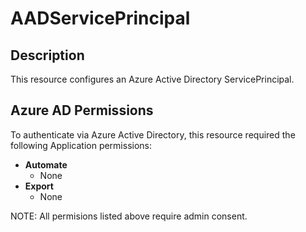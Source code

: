 # AADServicePrincipal

## Description

This resource configures an Azure Active Directory ServicePrincipal.

## Azure AD Permissions

To authenticate via Azure Active Directory, this resource required the following Application permissions:

* **Automate**
  * None
* **Export**
  * None

NOTE: All permisions listed above require admin consent.
